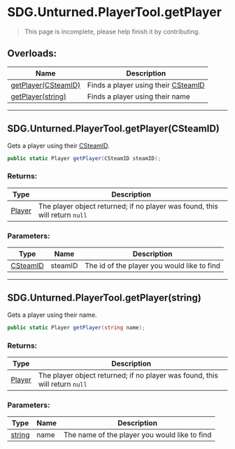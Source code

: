 # SDG.Unturned.PlayerTool.getPlayer

> This page is incomplete, please help finish it by contributing.

## Overloads:

Name | Description
------------ | -------------
[getPlayer(CSteamID)](scripting/sdg/unturned/playertool/getplayer?id=sdgunturnedplayertoolgetplayercsteamid) | Finds a player using their [CSteamID](scripting/steamworks/csteamid)
[getPlayer(string)](scripting/sdg/unturned/playertool/getplayer?id=sdgunturnedplayertoolgetplayerstring) | Finds a player using their name

----

## SDG.Unturned.PlayerTool.getPlayer(CSteamID)

Gets a player using their [CSteamID](scripting/steamworks/csteamid).

```csharp
public static Player getPlayer(CSteamID steamID);
```

### Returns:

Type | Description
------------ | -------------
[Player](scripting/sdg/unturned/player) | The player object returned; if no player was found, this will return `null`

### Parameters:

Type | Name | Description
------------ | ------------- | -------------
[CSteamID](scripting/steamworks/csteamid) | steamID | The id of the player you would like to find

----

## SDG.Unturned.PlayerTool.getPlayer(string)

Gets a player using their name.

```csharp
public static Player getPlayer(string name);
```

### Returns:

Type | Description
------------ | -------------
[Player](scripting/sdg/unturned/player) | The player object returned; if no player was found, this will return `null`

### Parameters:

Type | Name | Description
------------ | ------------- | -------------
[string](https://docs.microsoft.com/en-us/dotnet/api/system.string?view=netframework-3.5) | name | The name of the player you would like to find